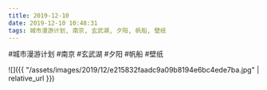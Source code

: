 ```yaml
---
title: 2019-12-10
date: 2019-12-10 10:48:31
tags: 城市漫游计划, 南京, 玄武湖, 夕阳, 帆船, 壁纸
---
```




#城市漫游计划 #南京 #玄武湖 #夕阳 #帆船 #壁纸

![]({{ "/assets/images/2019/12/e215832faadc9a09b8194e6bc4ede7ba.jpg" | relative_url }})
